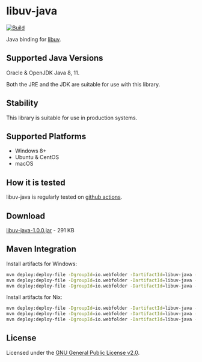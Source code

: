 # libuv-java

[![Build](https://github.com/webfolderio/libuv-java/workflows/libuv-java/badge.svg)](https://github.com/webfolderio/libuv-java/actions?query=workflow%3Alibuv-java)

Java binding for [libuv](https://github.com/libuv/libuv).

Supported Java Versions
-----------------------

Oracle & OpenJDK Java 8, 11.

Both the JRE and the JDK are suitable for use with this library.

Stability
---------
This library is suitable for use in production systems.

Supported Platforms
-------------------
* Windows 8+
* Ubuntu & CentOS
* macOS

How it is tested
----------------
libuv-java is regularly tested on [github actions](https://github.com/webfolderio/libuv-java/actions?query=workflow%3Alibuv-java).

Download
--------

[libuv-java-1.0.0.jar](https://github.com/webfolderio/libuv-java/releases/download/1.0.0/libuv-java-1.0.0.jar) - 291 KB

Maven Integration
-----------------
Install artifacts for Windows:
```sh
mvn deploy:deploy-file -DgroupId=io.webfolder -DartifactId=libuv-java -Dversion=1.0.0 -Dfile=libuv-java-1.0.0.jar -Dpackaging=jar -Durl=file://%USERPROFILE%\.m2
mvn deploy:deploy-file -DgroupId=io.webfolder -DartifactId=libuv-java -Dversion=1.0.0 -Dfile=libuv-java-1.0.0-sources.jar -Dpackaging=jar -Dclassifier=sources -Durl=file://%USERPROFILE%\.m2
mvn deploy:deploy-file -DgroupId=io.webfolder -DartifactId=libuv-java -Dversion=1.0.0 -Dfile=libuv-java-1.0.0-javadoc.jar -Dpackaging=jar -Dclassifier=javadoc -Durl=file://%USERPROFILE%\.m2
```

Install artifacts for Nix:

```sh
mvn deploy:deploy-file -DgroupId=io.webfolder -DartifactId=libuv-java -Dversion=1.0.0 -Dfile=libuv-java-1.0.0.jar -Dpackaging=jar -Durl=file://$HOME/.m2
mvn deploy:deploy-file -DgroupId=io.webfolder -DartifactId=libuv-java -Dversion=1.0.0 -Dfile=libuv-java-1.0.0-sources.jar -Dpackaging=jar -Dclassifier=sources -Durl=file://$HOME/.m2
mvn deploy:deploy-file -DgroupId=io.webfolder -DartifactId=libuv-java -Dversion=1.0.0 -Dfile=libuv-java-1.0.0-javadoc.jar -Dpackaging=jar -Dclassifier=javadoc -Durl=file://$HOME/.m2
```

License
-------
Licensed under the [GNU General Public License v2.0](https://github.com/webfolderio/libuv-java/blob/master/LICENSE).
